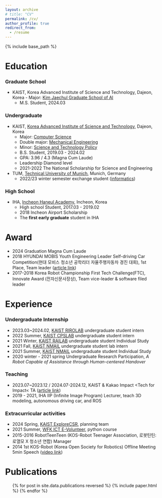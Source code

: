 ```yaml
---
layout: archive
# title: "CV"
permalink: /cv/
author_profile: true
redirect_from:
  - /resume
---
```


{% include base_path %}

Education
======
### Graduate School
- KAIST, Korea Advanced Institute of Science and Technology, Dajeon, Korea  - Major: [Kim Jaechul Graduate School of AI](https://gsai.kaist.ac.kr/)
  - M.S. Student, 2024.03

### Undergraduate
- KAIST, [Korea Advanced Institute of Science and Technology](https://www.kaist.ac.kr/en/), Dajeon, Korea
    - Major: [Computer Science](https://cs.kaist.ac.kr/)
    - Double major: [Mechanical Engineering](https://me.kaist.ac.kr/eng/main/main.html)
    - Minor: [Science and Technology Policy](https://stp.kaist.ac.kr/)
    - B.S. Student, 2019.03 - 2024.02
    - GPA: 3.96 / 4.3 (Magna Cum Laude)
    - Leadership Diamond level
    - 2021-2022 The National Scholarship for Science and Engineering
- TUM, [Technical University of Munich](https://www.tum.de/), Munich, Germany
    - 2022/23 winter semester exchange student ([informatics](https://www.in.tum.de/en/in/cover-page/))

### High School
- IHA, [Incheon Haneul Academy](http://haneul.hs.kr/), Incheon, Korea
    - High school Student, 2017.03 - 2019.02
    - 2018 Incheon Airport Scholarship
    - The **first early graduate** student in IHA

Award
=====
- 2024 Graduation Magna Cum Laude
- 2018 HYUNDAI MOBIS Youth Engineering Leader Self-driving Car Competition(현대 모비스 청소년 공학리더 자율주행자동차 경진 대회), 1st Place, Team leader ([article link](http://www.munhwa.com/news/view.html?no=2018122701071639176001))
- 2017-2018 Korea Robot Championship First Tech Challenge(FTC), Innovate Award (전자신문사장상), Team vice-leader & software filed leader

Experience
======
### Undergraduate Internship
- 2023.03~2024.02, [KAIST RIROLAB](https://rirolab.kaist.ac.kr/) undergraduate student intern
- 2022 Summer, [KAIST CPSLAB](http://cps.kaist.ac.kr/) undergraduate student intern
- 2021 Winter, [KAIST RAILAB](https://www.railab.kaist.ac.kr/) undergraduate student Individual Study
- 2021 Fall, [KAIST NMAIL](http://nmail.kaist.ac.kr/wordpress/) undergraduate student lab intern
- 2021 Summer, [KAIST NMAIL](http://nmail.kaist.ac.kr/wordpress/) undergraduate student Individual Study
- 2020 winter - 2021 spring Undergraduate Research Participation, *A Robot Capable of Assistance through Human-centered Handover*


### Teaching
- 2023.07~2023.12 / 2024.07-2024.12, KAIST & Kakao Impact &lt;Tech for Impact&lt; TA ([article link](https://www.kakaoimpact.org/news/view?atclId=115&recommend=0))
- 2019 - 2021, IHA IIP (Infinite Image Program) Lecturer, teach 3D modeling, autonomous driving car, and ROS


### Extracurricular activities 
- 2024 Spring, [KAIST ExploreCSR](https://kaistexplorecsr.github.io/2024-risingstars/), planning team
- 2021 Summer, [WFK ICT E-Volunteer](https://kiv.nia.or.kr/en/intro/act_info.do), python course
- 2015-2016 RobotTeenTeen (KOS-Robot Teenager Association, 로봇틴틴: 로열모  X 청소년 연합) Manager
- 2014 1st KOS-Robot (Korea Open Society for Robotics) Offline Meeting 5min Speech ([video link](https://www.materic.or.kr/vod/seminar/vod/view.asp?id=5301))
  

Publications
======
  <ul>{% for post in site.data.publications reversed %}
    {% include paper.html %}
  {% endfor %}</ul>
  